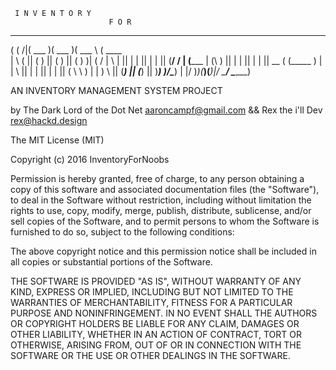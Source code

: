      I N V E N T O R Y 
                          F O R
 _        _______  _______  ______   _______ 
( (    /|(  ___  )(  ___  )(  ___ \ (  ____ \
|  \  ( || (   ) || (   ) || (   ) )| (    \/
|   \ | || |   | || |   | || (__/ / | (_____ 
| (\ \) || |   | || |   | ||  __ (  (_____  )
| | \   || |   | || |   | || (  \ \       ) |
| )  \  || (___) || (___) || )___) )/\____) |
|/    )_)(_______)(_______)|/ \___/ \_______)

AN INVENTORY MANAGEMENT SYSTEM PROJECT


by 
The Dark Lord of the Dot Net  aaroncampf@gmail.com
&&
Rex the i'll Dev rex@hackd.design


The MIT License (MIT)

Copyright (c) 2016 InventoryForNoobs

Permission is hereby granted, free of charge, to any person obtaining a copy of
this software and associated documentation files (the "Software"), to deal in
the Software without restriction, including without limitation the rights to
use, copy, modify, merge, publish, distribute, sublicense, and/or sell copies of
the Software, and to permit persons to whom the Software is furnished to do so,
subject to the following conditions:

The above copyright notice and this permission notice shall be included in all
copies or substantial portions of the Software.

THE SOFTWARE IS PROVIDED "AS IS", WITHOUT WARRANTY OF ANY KIND, EXPRESS OR
IMPLIED, INCLUDING BUT NOT LIMITED TO THE WARRANTIES OF MERCHANTABILITY, FITNESS
FOR A PARTICULAR PURPOSE AND NONINFRINGEMENT. IN NO EVENT SHALL THE AUTHORS OR
COPYRIGHT HOLDERS BE LIABLE FOR ANY CLAIM, DAMAGES OR OTHER LIABILITY, WHETHER
IN AN ACTION OF CONTRACT, TORT OR OTHERWISE, ARISING FROM, OUT OF OR IN
CONNECTION WITH THE SOFTWARE OR THE USE OR OTHER DEALINGS IN THE SOFTWARE.

